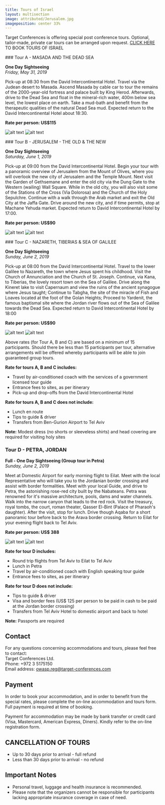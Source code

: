 ```yaml
---
title: Tours of Israel
layout: multisection
image: attributed/Jerusalem.jpg
imageposition: center 33%
---
```


<section markdown="1">

Target Conferences is offering special post conference tours.
Optional, tailor-made, private car tours can be arranged upon request.
[CLICK HERE](https://knasim.herokuapp.com/owasp2019/register) TO BOOK TOURS OF ISRAEL

</section>

<section markdown="1">
### Tour A - MASADA AND THE DEAD SEA

**One Day Sightseeing**  
*Friday, May 31, 2019*

Pick-up at 08:30 from the David Intercontinental Hotel.
Travel via the Judean desert to Masada.
Ascend Masada by cable car to tour the remains of the 2000-year-old fortress and palace built by King Herod. Afterwards, drive to the Dead Sea and float in the mineral-rich water, 400m below sea level, the lowest place on earth.
Take a mud-bath and benefit from the therapeutic qualities of the natural Dead Sea mud.
Expected return to the David Intercontinental Hotel about 18:30.

**Rate per person: US$115**

![alt text](../assets/images/tours/Tour_A_MASADA_1.jpg "MASADA AND THE DEAD SEA")
![alt text](../assets/images/tours/Tour_A_MASADA_2.jpg "Photo credit: www.goisrael.com, by Itamar Grinberg")

</section>
<section markdown="1">
### Tour B - JERUSALEM - THE OLD & THE NEW

**One Day Sightseeing**  
*Saturday, June 1, 2019*

Pick-up at 09:00 from the David Intercontinental Hotel.
Begin your tour with a panoramic overview of Jerusalem from the Mount of Olives, where you will overlook the new city of Jerusalem and the Temple Mount.
Next visit the Garden of Gethsemane and enter the old city via the Dung Gate to the Western (wailing) Wall Square. While in the old city, you will also visit some of the Stations of the Cross (Via Dolorosa) and the Church of the Holy Sepulchre.
Continue with a walk through the Arab market and exit the Old City at the Jaffa Gate.
Drive around the new city, and if time permits, stop at Machane Yehuda market.
Expected return to David Intercontinental Hotel by 17:00.

**Rate per person: US$90**

![alt text](../assets/images/tours/Tour_B_JERUSALEM_1.jpg "Photo credit: www.goisrael.com, by Noam Chen")
![alt text](../assets/images/tours/Tour_B_JERUSALEM_2.jpg "Photo credit: www.goisrael.com, by Noam Chen")

</section>
<section markdown="1">
### Tour C - NAZARETH, TIBERIAS & SEA OF GALILEE

**One Day Sightseeing**  
*Sunday, June 2, 2019*

Pick-up at 08:00 from the David Intercontinental Hotel.
Travel to the lower Galilee to Nazareth, the town where Jesus spent his childhood.
Visit the Church of Annunciation and the Church of St. Joseph.
Continue, via Kana, to Tiberias, the lovely resort town on the Sea of Galilee.
Drive along the Kineret lake to visit Capernaum and view the ruins of the ancient synagogue where Jesus taught; Continue to Tabgha, the site of the miracle of Fish and Loaves located at the foot of the Golan Heights; Proceed to Yardenit, the famous baptismal site where the Jordan river flows out of the Sea of Galilee towards the Dead Sea. Expected return to David Intercontinental Hotel by 18:00

**Rate per person: US$90**

![alt text](../assets/images/tours/Tour_C_NAZARETH_1.jpg "Photo credit: www.goisrael.com, by Dafna Tal")
![alt text](../assets/images/tours/Tour_C_NAZARETH_2.jpg "Photo credit: www.goisrael.com")

</section>
<section markdown="1">

Above rates (for Tour A, B and C) are based on a minimum of 15 participants.
Should there be less than 15 participants per tour, alternative arrangements will be offered whereby participants will be able to join guaranteed group tours.

**Rate for tours  A, B and C includes:**

*	Travel by air-conditioned coach with the services of a government licensed tour guide
*	Entrance fees to sites, as per itinerary
*	Pick-up and drop-offs from the David Intercontinental Hotel


**Rate for tours  A, B and C does not include:**

* Lunch en route
* Tips to guide &amp; driver
*	Transfers from Ben-Gurion Airport to Tel Aviv

**Note:** Modest dress (no shorts or sleeveless shirts) and head covering are required for visiting holy sites

</section>
<section markdown="1">

### Tour D - PETRA, JORDAN

**Full - One Day Sightseeing (Group tour in Petra)**  
*Sunday, June 2, 2019*

Meet at Domestic Airport for early morning flight to Eilat.
Meet with the local Representative who will take you to the Jordanian border crossing and assist with border formalities.
Meet with your local Guide, and drive to Petra, the astonishing rose-red city built by the Nabateans.
Petra was renowned for it's massive architecture, pools, dams and water channels.
Walk into the narrow canyon that leads to the red rock. Visit the treasury, royal tombs, the court, roman theater, Qasser El-Bint (Palace of Pharaoh's daughter).
After the visit, stop for lunch. Drive though Aqaba for a short panoramic tour before back to the Arava border crossing.
Return to Eilat for your evening flight back to Tel Aviv.

**Rate per person: US$ 388**

![alt text](../assets/images/tours/Tour_D_PETRA_1.jpg "PETRA, JORDAN")
![alt text](../assets/images/tours/Tour_D_PETRA_2.jpg "PETRA, JORDAN")

**Rate for tour D includes:**

* Round trip flights from Tel Aviv to Eilat to Tel Aviv
*	Lunch in Petra
*	Travel by air-conditioned coach with English speaking tour guide
*	Entrance fees to sites, as per itinerary


**Rate for tour D does not include:**

* Tips to guide &amp; driver
* Visa and border fees (US$ 125 per person to be paid in cash to be paid at the Jordan border crossing)
* Transfers from Tel Aviv Hotel to domestic airport and back to hotel


**Note:** Passports are required

</section>
<section class="inverse" markdown="1">

## Contact
For any questions concerning accommodations and tours, please feel free to contact:  
Target Conferences Ltd.  
Phone:  +972 3 5175150  
Email address: owasp.reg@target-conferences.com

## Payment
In order to book your accommodation, and in order to benefit from the special rates, please complete the on-line accommodation and tours form.
Full payment is required at time of booking.

Payment for accommodation may be made by bank transfer or credit card (Visa, Mastercard, American Express, Diners).
Kindly refer to the on-line registration form.

## CANCELLATION OF TOURS
* Up to 30 days prior to arrival - full refund
* Less than 30 days prior to arrival - no refund

## Important Notes
* Personal travel, luggage and health insurance is recommended.
* Please note that the organizers cannot be responsible for participants lacking appropriate insurance coverage in case of need.

</section>
